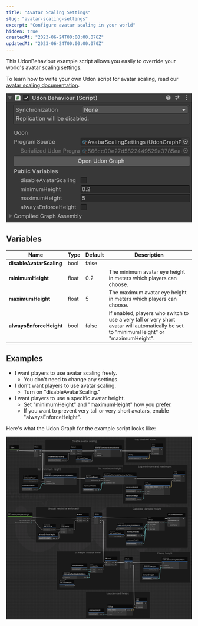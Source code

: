 ```yaml
---
title: "Avatar Scaling Settings"
slug: "avatar-scaling-settings"
excerpt: "Configure avatar scaling in your world"
hidden: true
createdAt: "2023-06-24T00:00:00.076Z"
updatedAt: "2023-06-24T00:00:00.070Z"
---
```


This UdonBehaviour example script allows you easily to override your world's avatar scaling settings.

To learn how to write your own Udon script for avatar scaling, read our [avatar scaling documentation](/worlds/udon/players/player-avatar-scaling).

![avatar-scaling-example-component.png](/img/worlds/udon/avatar-scaling-example-component.png)

## Variables

| Name | Type | Default | Description |
| - | - | - | - |
| **disableAvatarScaling** | bool | false | | If enabled, players in your world will not be able to choose their own avatar scale, even if you enabled it on VRChat.com. |
| **minimumHeight** | float | 0.2 | The minimum avatar eye height in meters which players can choose. |
| **maximumHeight** | float | 5 | The maximum avatar eye height in meters which players can choose. |
| **alwaysEnforceHeight** | bool | false | If enabled, players who switch to use a very tall or very short avatar will automatically be set to "minimumHeight" or "maximumHeight". 

## Examples

- I want players to use avatar scaling freely.
	- You don't need to change any settings.
- I don't want players to use avatar scaling.
	- Turn on "disableAvatarScaling."
- I want players to use a specific avatar height.
	- Set "minimumHeight" and "maximumHeight" how you prefer.
	- If you want to prevent very tall or very short avatars, enable "alwaysEnforceHeight".

Here's what the Udon Graph for the example script looks like:

![avatar-scaling-example-component.png](/img/worlds/udon/avatar-scaling-example-graph.png)
